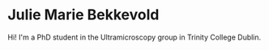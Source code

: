 # Julie Marie Bekkevold

Hi! I'm a PhD student in the Ultramicroscopy group in Trinity College Dublin. 
